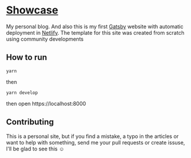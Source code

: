 # [Showcase](https://alexandrshy.com/)

My personal blog. And also this is my first [Gatsby](https://github.com/) website with automatic deployment in [Netlify](https://www.netlify.com/). The template for this site was created from scratch using community developments

## How to run

```
yarn
```

then

```
yarn develop
```

then open https://localhost:8000

## Contributing

This is a personal site, but if you find a mistake, a typo in the articles or want to help with something, send me your pull requests or create issuse, I'll be glad to see this ☺️
